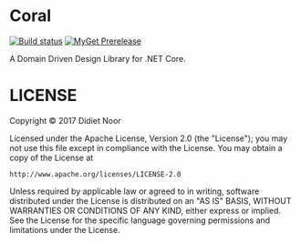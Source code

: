 # Coral

[![Build status](https://ci.appveyor.com/api/projects/status/8giwa5eg39ye65uj?svg=true)](https://ci.appveyor.com/project/lynxluna/coral)
[![MyGet Prerelease](https://img.shields.io/myget/coral/vpre/Coral.Core.svg)](https://www.myget.org/feed/Packages/coral)

A Domain Driven Design Library for .NET Core.

# LICENSE

Copyright &copy; 2017 Didiet Noor

Licensed under the Apache License, Version 2.0 (the "License");
you may not use this file except in compliance with the License.
You may obtain a copy of the License at

    http://www.apache.org/licenses/LICENSE-2.0

Unless required by applicable law or agreed to in writing, software
distributed under the License is distributed on an "AS IS" BASIS,
WITHOUT WARRANTIES OR CONDITIONS OF ANY KIND, either express or implied.
See the License for the specific language governing permissions and
limitations under the License.
